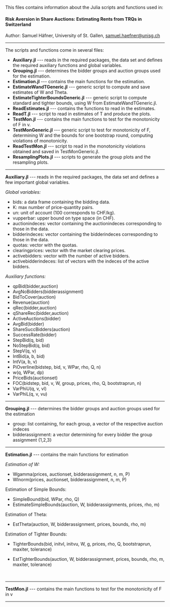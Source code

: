 This files contains information about the Julia scripts and functions used in:

#### **Risk Aversion in Share Auctions: Estimating Rents from TRQs in Switzerland**

Author: Samuel Häfner, University of St. Gallen, [samuel.haefner@unisg.ch](mailto:samuel.haefner@unisg.ch) 

------

The scripts and functions come in several files:

- **Auxiliary.jl** --- reads in the required packages, the data set and defines the required auxiliary functions and  global variables.
- **Grouping.jl** --- determines the bidder groups and auction groups used for the estimation.
- **Estimation.jl** --- contains the main functions for the estimation.
- **EstimateWandTGeneric.jl** --- generic script to compute and save estimates of W and Theta.
- **EstimateTighterBoundsGeneric.jl** --- generic script to compute standard and tighter bounds, using W from EstimateWandTGeneric.jl. 
- **ReadEstimates.jl** --- contains the functions to read in the estimates.
- **ReadT.jl** --- script to read in estimates of T and produce the plots. 
- **TestMon.jl** --- contains the main functions to test for the monotonicity of F in v.
- **TestMonGeneric.jl** --- generic script to test for monotonicity of F, determining W and the bounds for one bootstrap round, computing violations of monotonicity.
- **ReadTestMon.jl** --- script to read in the monotonicity violations obtained and saved in TestMonGeneric.jl.
- **ResamplingPlots.jl** --- scripts to generate the group plots and the resampling plots. 

------

**Auxiliary.jl** --- reads in the required packages, the data set and defines a few important global variables.

*Global variables:*

- bids: a data frame containing the bidding data.
- K: max number of price-quantity pairs.
- un: unit of account (100 corresponds to CHF/kg).
- vupperbar: upper bound on type space (in CHF).
- auctionindeces: vector containing the auctionindeces corresponding to those in the data.
- bidderindeces: vector containing the bidderindeces corresponding to those in the data.
- quotas: vector with the quotas.
- clearingprices: vector with the market clearing prices.
- activebidders: vector with the number of active bidders.
- activebidderindeces: list of vectors with the indeces of the active bidders.

*Auxiliary functions:*

- qpBid(bidder,auction)
- AvgNoBidders(bidderassignment)
- BidToCover(auction)
- Revenue(auction)
- qRec(bidder,auction)
- qShareRec(bidder,auction)
- ActiveAuctions(bidder)
- AvgBid(bidder)
- ShareSuccBidders(auction)
- SuccessRate(bidder)
- StepBid(q, bid)
- NoStepBid(q, bid)
- StepV(q, v)
- IntBid(a, b, bid)
- IntV(a, b, v)
- PiOverline(bidstep, bid, v, WPar, rho, Q, n)
- w(q, WPar, dp)
- PriceBids(auctionset)
- FOC(bidstep, bid, v, W, group, prices, rho, Q, bootstraprun, n)
- VarPhiU(q, v, vl)
- VarPhiL(q, v, vu)



------

**Grouping.jl** --- determines the bidder groups and auction groups used for the estimation

- group: list containing, for each group, a vector of the respective auction indeces 
- bidderassignment: a vector determining for every bidder the group assignment {1,2,3}

------

**Estimation.jl** --- contains the main functions for estimation 

*Estimation of W:*

- Wgamma(prices, auctionset, bidderassignment, n, m, P)
- Wlnorm(prices, auctionset, bidderassignment, n, m, P)

Estimation of Simple Bounds:

- SimpleBound(bid, WPar, rho, Q)
- EstimateSimpleBounds(auction, W, bidderassignments,  prices, rho, m)

Estimation of Theta:

- EstTheta(auction, W, bidderassignment, prices, bounds, rho, m)

Estimation of Tighter Bounds:

- TighterBounds(bid, initvl, initvu, W, g, prices, rho, Q, bootstraprun, maxiter, tolerance)

- EstTighterBounds(auction, W, bidderassignment, prices, bounds, rho, m, maxiter, tolerance)

  ​

------

**TestMon.jl** --- contains the main functions to test for the monotonicity of F in v



------

